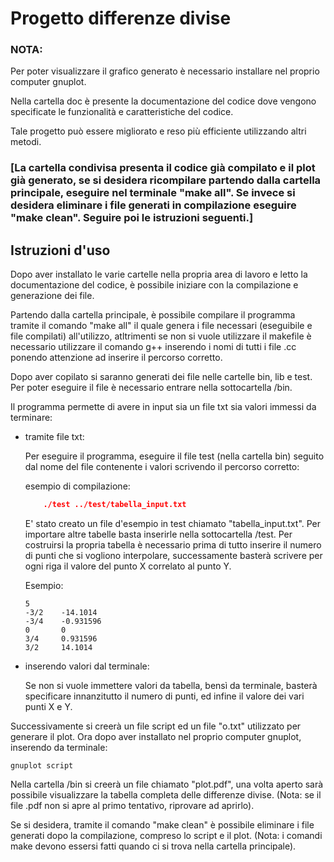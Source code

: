 # Progetto differenze divise

### NOTA: 
Per poter visualizzare il grafico generato è necessario installare nel proprio computer gnuplot.

Nella cartella doc è presente la documentazione del codice dove vengono specificate le funzionalità e caratteristiche del codice.

Tale progetto può essere migliorato e reso più efficiente utilizzando altri metodi.

### [La cartella condivisa presenta il codice già compilato e il plot già generato, se si desidera ricompilare partendo dalla cartella principale, eseguire nel terminale "make all". Se invece si desidera eliminare i file generati in compilazione eseguire "make clean". Seguire poi le istruzioni seguenti.]

## Istruzioni d'uso

Dopo aver installato le varie cartelle nella propria area di lavoro e letto la documentazione del codice, è possibile iniziare con la compilazione e generazione dei file.

Partendo dalla cartella principale, è possibile compilare il programma tramite il comando "make all" il quale genera i file necessari (eseguibile e file compilati) all'utilizzo, atltrimenti se non si vuole utilizzare il makefile è necessario utilizzare il comando g++ inserendo i nomi di tutti i file .cc ponendo attenzione ad inserire il percorso corretto.

Dopo aver copilato si saranno generati dei file nelle cartelle bin, lib e test. Per poter eseguire il file è necessario entrare nella sottocartella /bin.

Il programma permette di avere in input sia un file txt sia valori immessi da terminare:
* tramite file txt:

    Per eseguire il programma, eseguire il file test (nella cartella bin) seguito dal nome del file contenente i valori scrivendo il percorso corretto:
    
    esempio di compilazione:
    ```json
        ./test ../test/tabella_input.txt
    ```
    E' stato creato un file d'esempio in test chiamato "tabella_input.txt". Per importare altre tabelle basta inserirle nella sottocartella /test.
    Per costruirsi la propria tabella è necessario prima di tutto inserire il numero di punti che si vogliono interpolare, successamente basterà scrivere per ogni riga il valore del punto X correlato al punto Y.

    Esempio:
    ``` 
    5
    -3/2    -14.1014
    -3/4    -0.931596
    0       0
    3/4     0.931596
    3/2     14.1014
    ``` 

* inserendo valori dal terminale:

    Se non si vuole immettere valori da tabella, bensì da terminale, basterà specificare innanzitutto il numero di punti, ed infine il valore dei vari punti X e Y.

Successivamente si creerà un file script ed un file "o.txt" utilizzato per generare il plot. Ora dopo aver installato nel proprio computer gnuplot, inserendo da terminale:
```
gnuplot script
```
Nella cartella /bin si creerà un file chiamato "plot.pdf", una volta aperto sarà possibile visualizzare la tabella completa delle differenze divise. (Nota: se il file .pdf non si apre al primo tentativo, riprovare ad aprirlo).

Se si desidera, tramite il comando "make clean" è possibile eliminare i file generati dopo la compilazione, compreso lo script e il plot.
(Nota: i comandi make devono essersi fatti quando ci si trova nella cartella principale).

